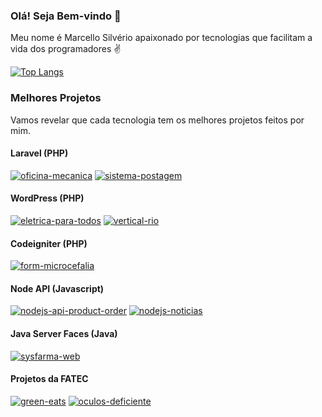 ### Olá! Seja Bem-vindo 👋
Meu nome é Marcello Silvério apaixonado por tecnologias que facilitam a vida dos programadores ✌

[![Top Langs](https://github-readme-stats.vercel.app/api/top-langs/?username=smarcelloc&layout=compact&langs_count=10&custom_title=Linguagens%20mais%20usadas)](https://github.com/smarcelloc?tab=repositories)

### Melhores Projetos
Vamos revelar que cada tecnologia tem os melhores projetos feitos por mim.

#### Laravel (PHP)
[![oficina-mecanica](https://github-readme-stats.vercel.app/api/pin/?username=smarcelloc&repo=oficina-mecanica)](https://github.com/smarcelloc/oficina-mecanica)
[![sistema-postagem](https://github-readme-stats.vercel.app/api/pin/?username=smarcelloc&repo=sistema-postagem)](https://github.com/smarcelloc/sistema-postagem)

#### WordPress (PHP)
[![eletrica-para-todos](https://github-readme-stats.vercel.app/api/pin/?username=smarcelloc&repo=eletrica-para-todos)](https://github.com/smarcelloc/eletrica-para-todos)
[![vertical-rio](https://github-readme-stats.vercel.app/api/pin/?username=smarcelloc&repo=vertical-rio)](https://github.com/smarcelloc/vertical-rio)

#### Codeigniter (PHP)
[![form-microcefalia](https://github-readme-stats.vercel.app/api/pin/?username=smarcelloc&repo=form-microcefalia)](https://github.com/smarcelloc/form-microcefalia)

#### Node API (Javascript)
[![nodejs-api-product-order](https://github-readme-stats.vercel.app/api/pin/?username=smarcelloc&repo=nodejs-api-product-order)](https://github.com/smarcelloc/nodejs-api-product-order)
[![nodejs-noticias](https://github-readme-stats.vercel.app/api/pin/?username=smarcelloc&repo=nodejs-noticias)](https://github.com/smarcelloc/nodejs-noticias)

#### Java Server Faces (Java)
[![sysfarma-web](https://github-readme-stats.vercel.app/api/pin/?username=smarcelloc&repo=sysfarma-web)](https://github.com/smarcelloc/sysfarma-web)

#### Projetos da FATEC
[![green-eats](https://github-readme-stats.vercel.app/api/pin/?username=smarcelloc&repo=green-eats)](https://github.com/smarcelloc/green-eats)
[![oculos-deficiente](https://github-readme-stats.vercel.app/api/pin/?username=smarcelloc&repo=oculos-deficiente)](https://github.com/smarcelloc/oculos-deficiente)

<!--
[![***](https://github-readme-stats.vercel.app/api/pin/?username=smarcelloc&repo=***)](https://github.com/smarcelloc/***)
-->
